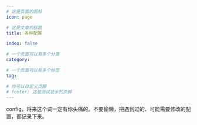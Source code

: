 ```yaml
---
# 这是页面的图标
icon: page

# 这是文章的标题
title: 各种配置

index: false

# 一个页面可以有多个分类
category: 

# 一个页面可以有多个标签
tag: 

# 你可以自定义页脚
# footer: 这是测试显示的页脚
---
```






config，将来这个词一定有你头痛的。不要偷懒，把遇到过的、可能需要修改的配置，都记录下来。
